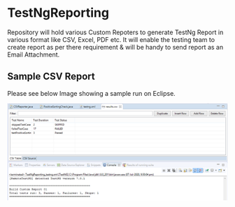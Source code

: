 # TestNgReporting
Repository will hold various Custom Repoters to generate TestNg Report in various format like CSV, Excel, PDF etc. It will enable the testing team to create report as per there requirement &amp; will be handy to send report as an Email Attachment.

## Sample CSV Report
Please see below Image showing a sample run on Eclipse.

![CSV](./mdImages/CustomReportingCapture.PNG)
